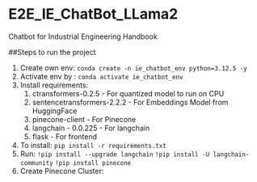 # E2E_IE_ChatBot_LLama2
Chatbot for Industrial Engineering Handbook


##Steps to run the project
1. Create own env: ```conda create -n ie_chatbot_env python=3.12.5 -y```
2. Activate env by : ```conda activate ie_chatbot_env```
3. Install requirements: 
   1. ctransformers-0.2.5 - For quantized model to run on CPU
   2. sentencetransformers-2.2.2 - For Embeddings Model from HuggingFace
   3. pinecone-client - For Pinecone
   4. langchain - 0.0.225 - For langchain
   5. flask - For frontend
4. To install: ```pip install -r requirements.txt```
5. Run: ```!pip install --upgrade langchain```
    ```!pip install -U langchain-community```
    ```!pip install pinecone```
6. Create Pinecone Cluster: 